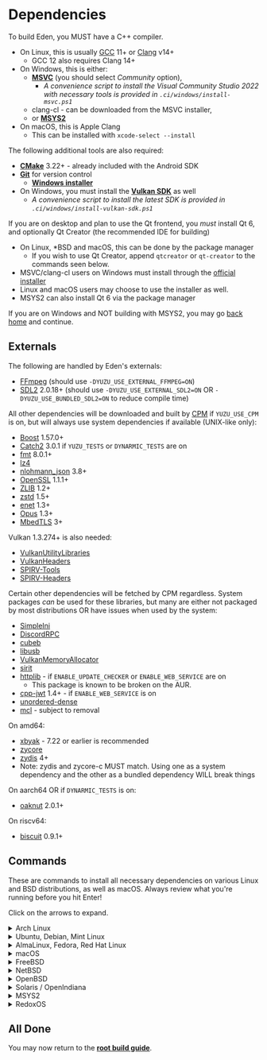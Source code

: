 # Dependencies

To build Eden, you MUST have a C++ compiler.
* On Linux, this is usually [GCC](https://gcc.gnu.org/) 11+ or [Clang](https://clang.llvm.org/) v14+
  - GCC 12 also requires Clang 14+
* On Windows, this is either:
  - **[MSVC](https://visualstudio.microsoft.com/downloads/)** (you should select *Community* option),
    * *A convenience script to install the Visual Community Studio 2022 with necessary tools is provided in `.ci/windows/install-msvc.ps1`*
  - clang-cl - can be downloaded from the MSVC installer,
  - or **[MSYS2](https://www.msys2.org)**
* On macOS, this is Apple Clang
  - This can be installed with `xcode-select --install`

The following additional tools are also required:

* **[CMake](https://www.cmake.org/)** 3.22+ - already included with the Android SDK
* **[Git](https://git-scm.com/)** for version control
  - **[Windows installer](https://gitforwindows.org)**
* On Windows, you must install the **[Vulkan SDK](https://vulkan.lunarg.com/sdk/home#windows)** as well
  - *A convenience script to install the latest SDK is provided in `.ci/windows/install-vulkan-sdk.ps1`*

If you are on desktop and plan to use the Qt frontend, you *must* install Qt 6, and optionally Qt Creator (the recommended IDE for building)
* On Linux, *BSD and macOS, this can be done by the package manager
  - If you wish to use Qt Creator, append `qtcreator` or `qt-creator` to the commands seen below.
* MSVC/clang-cl users on Windows must install through the [official installer](https://www.qt.io/download-qt-installer-oss)
* Linux and macOS users may choose to use the installer as well.
* MSYS2 can also install Qt 6 via the package manager

If you are on Windows and NOT building with MSYS2, you may go [back home](Build.md) and continue.

## Externals
The following are handled by Eden's externals:

* [FFmpeg](https://ffmpeg.org/) (should use `-DYUZU_USE_EXTERNAL_FFMPEG=ON`)
* [SDL2](https://www.libsdl.org/download-2.0.php) 2.0.18+ (should use `-DYUZU_USE_EXTERNAL_SDL2=ON` OR `-DYUZU_USE_BUNDLED_SDL2=ON` to reduce compile time)

All other dependencies will be downloaded and built by [CPM](https://github.com/cpm-cmake/CPM.cmake/) if `YUZU_USE_CPM` is on, but will always use system dependencies if available (UNIX-like only):

* [Boost](https://www.boost.org/users/download/) 1.57.0+
* [Catch2](https://github.com/catchorg/Catch2) 3.0.1 if `YUZU_TESTS` or `DYNARMIC_TESTS` are on
* [fmt](https://fmt.dev/) 8.0.1+
* [lz4](http://www.lz4.org)
* [nlohmann\_json](https://github.com/nlohmann/json) 3.8+
* [OpenSSL](https://www.openssl.org/source/) 1.1.1+
* [ZLIB](https://www.zlib.net/) 1.2+
* [zstd](https://facebook.github.io/zstd/) 1.5+
* [enet](http://enet.bespin.org/) 1.3+
* [Opus](https://opus-codec.org/) 1.3+
* [MbedTLS](https://github.com/Mbed-TLS/mbedtls) 3+

Vulkan 1.3.274+ is also needed:
* [VulkanUtilityLibraries](https://github.com/KhronosGroup/Vulkan-Utility-Libraries)
* [VulkanHeaders](https://github.com/KhronosGroup/Vulkan-Headers)
* [SPIRV-Tools](https://github.com/KhronosGroup/SPIRV-Tools)
* [SPIRV-Headers](https://github.com/KhronosGroup/SPIRV-Headers)

Certain other dependencies will be fetched by CPM regardless. System packages *can* be used for these libraries, but many are either not packaged by most distributions OR have issues when used by the system:

* [SimpleIni](https://github.com/brofield/simpleini)
* [DiscordRPC](https://github.com/eden-emulator/discord-rpc)
* [cubeb](https://github.com/mozilla/cubeb)
* [libusb](https://github.com/libusb/libusb)
* [VulkanMemoryAllocator](https://github.com/GPUOpen-LibrariesAndSDKs/VulkanMemoryAllocator)
* [sirit](https://github.com/eden-emulator/sirit)
* [httplib](https://github.com/yhirose/cpp-httplib) - if `ENABLE_UPDATE_CHECKER` or `ENABLE_WEB_SERVICE` are on
  - This package is known to be broken on the AUR.
* [cpp-jwt](https://github.com/arun11299/cpp-jwt) 1.4+ - if `ENABLE_WEB_SERVICE` is on
* [unordered-dense](https://github.com/martinus/unordered_dense)
* [mcl](https://github.com/azahar-emu/mcl) - subject to removal

On amd64:
* [xbyak](https://github.com/herumi/xbyak) - 7.22 or earlier is recommended
* [zycore](https://github.com/zyantific/zycore-c)
* [zydis](https://github.com/zyantific/zydis) 4+
* Note: zydis and zycore-c MUST match. Using one as a system dependency and the other as a bundled dependency WILL break things

On aarch64 OR if `DYNARMIC_TESTS` is on:
* [oaknut](https://github.com/merryhime/oaknut) 2.0.1+

On riscv64:
* [biscuit](https://github.com/lioncash/biscuit) 0.9.1+

## Commands

These are commands to install all necessary dependencies on various Linux and BSD distributions, as well as macOS. Always review what you're running before you hit Enter!

Click on the arrows to expand.

<details>
<summary>Arch Linux</summary>

```sh
sudo pacman -Syu --needed base-devel boost catch2 cmake enet ffmpeg fmt git glslang libzip lz4 mbedtls ninja nlohmann-json openssl opus qt6-base qt6-multimedia sdl2 zlib zstd zip unzip zydis zycore vulkan-headers vulkan-utility-libraries libusb spirv-tools spirv-headers
```

* Building with QT Web Engine requires `qt6-webengine` as well.
* Proper Wayland support requires `qt6-wayland`
* GCC 11 or later is required.
</details>

<details>
<summary>Ubuntu, Debian, Mint Linux</summary>

```sh
sudo apt-get install autoconf cmake g++ gcc git glslang-tools libglu1-mesa-dev libhidapi-dev libpulse-dev libtool libudev-dev libxcb-icccm4 libxcb-image0 libxcb-keysyms1 libxcb-render-util0 libxcb-xinerama0 libxcb-xkb1 libxext-dev libxkbcommon-x11-0 mesa-common-dev nasm ninja-build qt6-base-private-dev libmbedtls-dev catch2 libfmt-dev liblz4-dev nlohmann-json3-dev libzstd-dev libssl-dev libavfilter-dev libavcodec-dev libswscale-dev pkg-config zlib1g-dev libva-dev libvdpau-dev qt6-tools-dev libzydis-dev zydis-tools libzycore-dev libvulkan-dev spirv-tools spirv-headers libusb-1.0-0-dev libxbyak-dev libboost-dev libboost-fiber-dev libboost-context-dev libsdl2-dev libopus-dev libasound2t64 vulkan-utility-libraries-dev
```

* Ubuntu 22.04, Linux Mint 20, or Debian 12 or later is required.
* To enable QT Web Engine, add `-DYUZU_USE_QT_WEB_ENGINE=ON` when running CMake.
</details>

<details>
<summary>AlmaLinux, Fedora, Red Hat Linux</summary>

Fedora:
```sh
sudo dnf install autoconf cmake fmt-devel gcc{,-c++} glslang hidapi-devel json-devel libtool libusb1-devel libzstd-devel lz4-devel nasm ninja-build openssl-devel pulseaudio-libs-devel qt6-linguist qt6-qtbase{-private,}-devel qt6-qtwebengine-devel qt6-qtmultimedia-devel speexdsp-devel wayland-devel zlib-devel ffmpeg-devel libXext-devel boost jq
```

AlmaLinux (use `YUZU_USE_CPM=ON`):
```sh
# vvv - Only if RPMfusion is not installed or EPEL isn't either
sudo dnf install epel-release dnf-utils
# (run rpmfusion installation afterwards)
# vvv - This will work for most systems
sudo dnf install autoconf cmake libtool libudev cmake gcc gcc-c++ qt6-qtbase-devel zlib-devel openssl-devel boost SDL2 ffmpeg-devel libdrm glslang jq patch
# Qt6 private GUI must be taken from CRB repos
sudo dnf config-manager --enable crb
sudo dnf install qt6-qtbase-private-devel
```

* [RPM Fusion](https://rpmfusion.org/Configuration) is required for `ffmpeg-devel`
* Fedora 32 or later is required.
* Fedora 36+ users with GCC 12 need Clang and should configure CMake with: `cmake -DCMAKE_CXX_COMPILER=clang++ -DCMAKE_C_COMPILER=clang -B build`
</details>

<details>
<summary>macOS</summary>

Install dependencies from **[Homebrew](https://brew.sh/)**

```sh
brew install autoconf automake boost ffmpeg fmt glslang hidapi libtool libusb lz4 ninja nlohmann-json openssl pkg-config qt@6 sdl2 speexdsp zlib zstd cmake Catch2 molten-vk vulkan-loader spirv-tools
```

If you are compiling on Intel Mac, or are using a Rosetta Homebrew installation, you must replace all references of `/opt/homebrew` with `/usr/local`.

To run with MoltenVK, install additional dependencies:
```sh
brew install molten-vk vulkan-loader
```

</details>

<details>
<summary>FreeBSD</summary>

As root run: `pkg install devel/cmake devel/sdl20 devel/boost-libs devel/catch2 devel/libfmt devel/nlohmann-json devel/ninja devel/nasm devel/autoconf devel/pkgconf devel/qt6-base devel/simpleini net/enet multimedia/ffnvcodec-headers multimedia/ffmpeg audio/opus archivers/liblz4 lang/gcc12 graphics/glslang graphics/vulkan-utility-libraries graphics/spirv-tools www/cpp-httplib devel/jwt-cpp devel/unordered-dense devel/zydis`

If using FreeBSD 12 or prior, use `devel/pkg-config` instead.
</details>

<details>
<summary>NetBSD</summary>

Install `pkgin` if not already `pkg_add pkgin`, see also the general [pkgsrc guide](https://www.netbsd.org/docs/pkgsrc/using.html). For NetBSD 10.1 provide `cat 'PKG_PATH="https://cdn.netbsd.org/pub/pkgsrc/packages/NetBSD/x86_64/10.0_2025Q3/All/"' >/etc/pkg_install.conf`. If `pkgin` is taking too much time consider adding the following to `/etc/rc.conf`:
```
ip6addrctl=YES
ip6addrctl_policy=ipv4_prefer
```

For NetBSD +10.1: `pkgin install git cmake boost fmtlib SDL2 catch2 libjwt spirv-headers ffmpeg7 libva nlohmann-json jq libopus qt6 mbedtls3 cpp-httplib lz4 vulkan-headers nasm autoconf enet pkg-config libusb1`.

glslang is not available on NetBSD, to circumvent this simply build glslang by yourself:
```sh
pkgin python313
git clone https://github.com/KhronosGroup/glslang.git
cd glslang
python3.13 ./update_glslang_sources.py
cmake -B build -DCMAKE_BUILD_TYPE=Release
cmake --build build -- -j`nproc`
cmake --install build
```

</details>

<details>
<summary>OpenBSD</summary>

```sh
pkg_add -u
pkg_add cmake nasm git boost unzip--iconv autoconf-2.72p0 bash ffmpeg glslang gmake llvm-19.1.7p3 qt6 jq fmt nlohmann-json enet boost vulkan-utility-libraries vulkan-headers spirv-headers spirv-tools catch2 sdl2 libusb1-1.0.27
```

</details>

<details>
<summary>Solaris / OpenIndiana</summary>

Always consult [the OpenIndiana package list](https://pkg.openindiana.org/hipster/en/index.shtml) to cross-verify availability.

Run the usual update + install of essential toolings: `sudo pkg update && sudo pkg install git cmake`.

- **gcc**: `sudo pkg install developer/gcc-14`.
- **clang**: Version 20 is broken, use `sudo pkg install developer/clang-19`.

Then install the libraries: `sudo pkg install qt6 boost glslang libzip library/lz4 libusb-1 nlohmann-json openssl opus sdl2 zlib compress/zstd unzip pkg-config nasm autoconf mesa library/libdrm header-drm developer/fmt`.
</details>

<details>
<summary>MSYS2</summary>

* Open the `MSYS2 MinGW 64-bit` shell (`mingw64.exe`)
* Download and install all dependencies using:
  * `pacman -Syu git make mingw-w64-x86_64-SDL2 mingw-w64-x86_64-cmake mingw-w64-x86_64-python-pip mingw-w64-x86_64-qt6 mingw-w64-x86_64-toolchain autoconf libtool automake-wrapper`
* Add MinGW binaries to the PATH:
  * `echo 'PATH=/mingw64/bin:$PATH' >> ~/.bashrc`
* Add VulkanSDK to the PATH:
  * `echo 'PATH=$(readlink -e /c/VulkanSDK/*/Bin/):$PATH' >> ~/.bashrc`
</details>

<details>
<summary>RedoxOS</summary>

```sh
sudo pkg update && sudo pkg install git cmake
sudo pkg install ffmpeg6 sdl2 zlib llvm18
```

</details>

## All Done

You may now return to the **[root build guide](Build.md)**.
